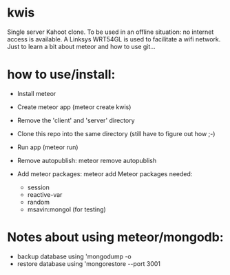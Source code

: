 # kwis
Single server Kahoot clone. To be used in an offline situation: no internet access is available. A Linksys WRT54GL is used to facilitate a wifi network.
Just to learn a bit about meteor and how to use git...

# how to use/install:

- Install meteor
- Create meteor app (meteor create kwis)
- Remove the 'client' and 'server' directory

- Clone this repo into the same directory (still have to figure out how ;-)
- Run app (meteor run)

- Remove autopublish: meteor remove autopublish

- Add meteor packages: meteor add <package>
  Meteor packages needed:
  - session
  - reactive-var
  - random
  - msavin:mongol (for testing)

# Notes about using meteor/mongodb:
* backup database using 'mongodump -o <backup name>
* restore database using 'mongorestore --port 3001 <backup name>
